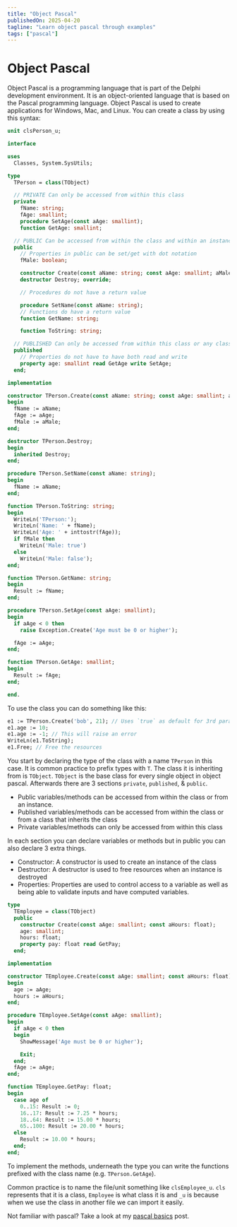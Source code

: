 ```yaml
---
title: "Object Pascal"
publishedOn: 2025-04-20
tagline: "Learn object pascal through examples"
tags: ["pascal"]
---
```


# Object Pascal

Object Pascal is a programming language that is part of the Delphi development
environment. It is an object-oriented language that is based on the Pascal
programming language. Object Pascal is used to create applications for Windows,
Mac, and Linux. You can create a class by using this syntax:

```pascal
unit clsPerson_u;

interface

uses
  Classes, System.SysUtils;

type
  TPerson = class(TObject)

  // PRIVATE Can only be accessed from within this class
  private
    fName: string;
    fAge: smallint;
    procedure SetAge(const aAge: smallint);
    function GetAge: smallint;

  // PUBLIC Can be accessed from within the class and within an instance
  public
    // Properties in public can be set/get with dot notation
    fMale: boolean;

    constructor Create(const aName: string; const aAge: smallint; aMale: boolean = true);
    destructor Destroy; override;

    // Procedures do not have a return value

    procedure SetName(const aName: string);
    // Functions do have a return value
    function GetName: string;

    function ToString: string;

  // PUBLISHED Can only be accessed from within this class or any class that inherits it
  published
    // Properties do not have to have both read and write
    property age: smallint read GetAge write SetAge;
  end;

implementation

constructor TPerson.Create(const aName: string; const aAge: smallint; aMale: boolean = true);
begin
  fName := aName;
  fAge := aAge;
  fMale := aMale;
end;

destructor TPerson.Destroy;
begin
  inherited Destroy;
end;

procedure TPerson.SetName(const aName: string);
begin
  fName := aName;
end;

function TPerson.ToString: string;
begin
  WriteLn('TPerson:');
  WriteLn('Name: ' + fName);
  WriteLn('Age: ' + inttostr(fAge));
  if fMale then
    WriteLn('Male: true')
  else
    WriteLn('Male: false');
end;

function TPerson.GetName: string;
begin
  Result := fName;
end;

procedure TPerson.SetAge(const aAge: smallint);
begin
  if aAge < 0 then
    raise Exception.Create('Age must be 0 or higher');

  fAge := aAge;
end;

function TPerson.GetAge: smallint;
begin
  Result := fAge;
end;

end.
```

To use the class you can do something like this:

```pascal
e1 := TPerson.Create('bob', 21); // Uses `true` as default for 3rd param
e1.age := 10;
e1.age := -1; // This will raise an error
WriteLn(e1.ToString);
e1.Free; // Free the resources
```

You start by declaring the type of the class with a name `TPerson` in this case.
It is common practice to prefix types with `T`. The class it is inheriting from
is `TObject`. `TObject` is the base class for every single object in object
pascal. Afterwards there are 3 sections `private`, `published`, & `public`.

- Public variables/methods can be accessed from within the class or from an
  instance.
- Published variables/methods can be accessed from within the class or from a class
  that inherits the class
- Private variables/methods can only be accessed from within this class

In each section you can declare variables or methods but in public you can also declare 3 extra things.

- Constructor: A constructor is used to create an instance of the class
- Destructor: A destructor is used to free resources when an instance is destroyed
- Properties: Properties are used to control access to a variable as well as being
  able to validate inputs and have computed variables.

```pascal
type
  TEmployee = class(TObject)
  public
    constructor Create(const aAge: smallint; const aHours: float);
    age: smallint;
    hours: float;
    property pay: float read GetPay;
  end;

implementation

constructor TEmployee.Create(const aAge: smallint; const aHours: float);
begin
  age := aAge;
  hours := aHours;
end;

procedure TEmployee.SetAge(const aAge: smallint);
begin
  if aAge < 0 then
  begin
    ShowMessage('Age must be 0 or higher');

    Exit;
  end;
  fAge := aAge;
end;

function TEmployee.GetPay: float;
begin
  case age of
    0..15: Result := 0;
    16..17: Result := 7.25 * hours;
    18..64: Result := 15.00 * hours;
    65..100: Result := 20.00 * hours;
  else
    Result := 10.00 * hours;
  end;
end;
```

To implement the methods, underneath the type you can write the functions
prefixed with the class name (e.g. `TPerson.GetAge`).

Common practice is to name the file/unit something like `clsEmployee_u`. `cls`
represents that it is a class, `Employee` is what class it is and `_u` is
because when we use the class in another file we can import it easily.

Not familiar with pascal? Take a look at my [pascal basics](/blog/pascal-basics)
post.
